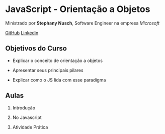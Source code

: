 # JavaScript - Orientação a Objetos

Ministrado por **Stephany Nusch**, Software Engineer na empresa *Microsoft*

[GitHub](https://github.com/stebsnusch)
[Linkedin](https://www.linkedin.com/in/stephanynusch/)


## Objetivos do Curso

* Explicar o conceito de orientação a objetos

* Apresentar seus principais pilares

* Explicar como o JS lida com esse paradigma

## Aulas

1. Introdução

2. No Javascript

3. Atividade Prática
